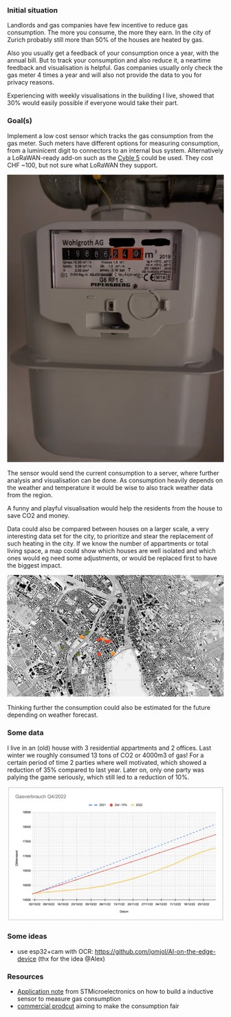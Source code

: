 ### Initial situation
Landlords and gas companies have few incentive to reduce gas consumption. The more you consume, the more they earn. In the city of Zurich probably still more than 50% of the houses are heated by gas.

Also you usually get a feedback of your consumption once a year, with the annual bill. But to track your consumption and also reduce it, a neartime feedback and visualisation is helpful. Gas companies usually only check the gas meter 4 times a year and will also not provide the data to you for privacy reasons.

Experiencing with weekly visualisations in the building I live, showed that 30% would easily possible if everyone would take their part.

### Goal(s)
Implement a low cost sensor which tracks the gas consumption from the gas meter. Such meters have different options for measuring consumption, from a luminicent digit to connectors to an internal bus system. Alternatively a LoRaWAN-ready add-on such as the [Cyble 5](https://www.itron.com/lam/solutions/product-catalog/cyble-5) could be used. They cost CHF ~100, but not sure what LoRaWAN they support.

<img src="/images/gasmeter.jpg" width="600" />


The sensor would send the current consumption to a server, where further analysis and visualisation can be done. As consumption heavily depends on the weather and temperature it would be wise to also track weather data from the region.

A funny and playful visualisation would help the residents from the house to save CO2 and money.

Data could also be compared between houses on a larger scale, a very interesting data set for the city, to prioritize and stear the replacement of such heating in the city. If we know the number of appartments or total living space, a map could show which houses are well isolated and which ones would eg need some adjustments, or would be replaced first to have the biggest impact.

<img src="/images/zh.png" width="600" />

Thinking further the consumption could also be estimated for the future depending on weather forecast.

### Some data
I live in an (old) house with 3 residential appartments and 2 offices. Last winter we roughly consumed 13 tons of CO2 or 4000m3 of gas! For a certain period of time 2 parties where well motivated, which showed a reduction of 35% compared to last year. Later on, only one party was palying the game seriously, which still led to a reduction of 10%.

<img src="/images/gasconsumption-q4-2022.png" width="600" />


### Some ideas
- use esp32+cam with OCR: https://github.com/jomjol/AI-on-the-edge-device (thx for the idea @Alex)

### Resources
- [Application note](https://www.st.com/resource/en/application_note/an4636-demonstration-of-lc-sensor-for-gas-or-water-metering-based-on-stm32l073zeval-and-stm32l476rgnucleo-boards-stmicroelectronics.pdf) from STMicroelectronics on how to build a inductive sensor to measure gas consumption
- [commercial prodcut](https://www.neovac.ch/verbrauch-fairer-machen) aiming to make the consumption fair
